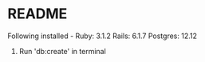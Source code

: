 # README

Following installed -
  Ruby: 3.1.2
  Rails: 6.1.7
  Postgres: 12.12

1) Run 'db:create' in terminal